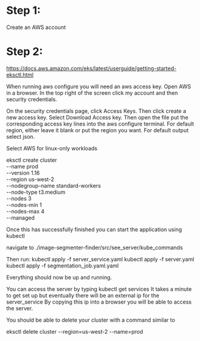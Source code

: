 # Step 1:
Create an AWS account

# Step 2:
https://docs.aws.amazon.com/eks/latest/userguide/getting-started-eksctl.html


When running aws configure you will need an aws access key. 
Open AWS in a browser.
In the top right of the screen click my account and then security credentials.

On the security credentials page, click Access Keys. Then click create a new access key. Select Download Access key. Then open the file
put the corresponding access key lines into the aws configure terminal. For default region, either leave it blank or put the region you want.
For default output select json. 

Select AWS for linux-only workloads


eksctl create cluster \
--name prod \
--version 1.16 \
--region us-west-2 \
--nodegroup-name standard-workers \
--node-type t3.medium \
--nodes 3 \
--nodes-min 1 \
--nodes-max 4 \
--managed


Once this has successfully finished you can start the application using kubectl

navigate to ./image-segmenter-finder/src/see_server/kube_commands

Then run:
kubectl apply -f server_service.yaml
kubectl apply -f server.yaml
kubectl apply -f segmentation_job.yaml.yaml

Everything should now be up and running.

You can access the server by typing
kubectl get services
It takes a minute to get set up but eventually there will be an external ip for the server_service
By copying this ip into a browser you will be able to access the server. 


You should be able to delete your cluster with a command similar to

eksctl delete cluster --region=us-west-2 --name=prod